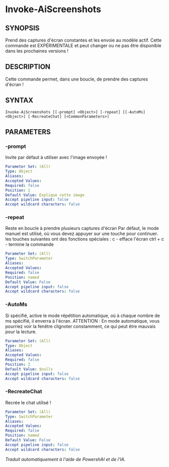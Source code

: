 ﻿---
external help file: powershai-help.xml
schema: 2.0.0
powershai: true
---

# Invoke-AiScreenshots

## SYNOPSIS <!--!= @#Synop !-->
Prend des captures d'écran constantes et les envoie au modèle actif.
Cette commande est EXPÉRIMENTALE et peut changer ou ne pas être disponible dans les prochaines versions !

## DESCRIPTION <!--!= @#Desc !-->
Cette commande permet, dans une boucle, de prendre des captures d'écran !

## SYNTAX <!--!= @#Syntax !-->

```
Invoke-AiScreenshots [[-prompt] <Object>] [-repeat] [[-AutoMs] <Object>] [-RecreateChat] [<CommonParameters>]
```

## PARAMETERS <!--!= @#Params !-->

### -prompt
Invite par défaut à utiliser avec l'image envoyée !

```yml
Parameter Set: (All)
Type: Object
Aliases: 
Accepted Values: 
Required: false
Position: 1
Default Value: Explique cette image
Accept pipeline input: false
Accept wildcard characters: false
```

### -repeat
Reste en boucle à prendre plusieurs captures d'écran
Par défaut, le mode manuel est utilisé, où vous devez appuyer sur une touche pour continuer.
les touches suivantes ont des fonctions spéciales :
	c - efface l'écran 
 ctrl + c - termine la commande

```yml
Parameter Set: (All)
Type: SwitchParameter
Aliases: 
Accepted Values: 
Required: false
Position: named
Default Value: False
Accept pipeline input: false
Accept wildcard characters: false
```

### -AutoMs
Si spécifié, active le mode répétition automatique, où à chaque nombre de ms spécifié, il enverra à l'écran.
ATTENTION : En mode automatique, vous pourriez voir la fenêtre clignoter constamment, ce qui peut être mauvais pour la lecture.

```yml
Parameter Set: (All)
Type: Object
Aliases: 
Accepted Values: 
Required: false
Position: 2
Default Value: $nulls
Accept pipeline input: false
Accept wildcard characters: false
```

### -RecreateChat
Recrée le chat utilisé !

```yml
Parameter Set: (All)
Type: SwitchParameter
Aliases: 
Accepted Values: 
Required: false
Position: named
Default Value: False
Accept pipeline input: false
Accept wildcard characters: false
```


<!--PowershaiAiDocBlockStart-->
_Traduit automatiquement à l'aide de PowershAI et de l'IA._
<!--PowershaiAiDocBlockEnd-->
